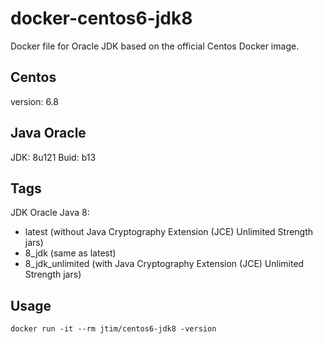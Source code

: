 # docker-centos6-jdk8

Docker file for Oracle JDK based on the official Centos Docker image. 

## Centos

version: 6.8

## Java Oracle 

JDK: 8u121
Buid: b13 

## Tags

JDK Oracle Java 8:

* latest (without Java Cryptography Extension (JCE) Unlimited Strength jars)
* 8_jdk (same as latest)
* 8_jdk_unlimited (with Java Cryptography Extension (JCE) Unlimited Strength jars)

## Usage

```shell
docker run -it --rm jtim/centos6-jdk8 -version
```
